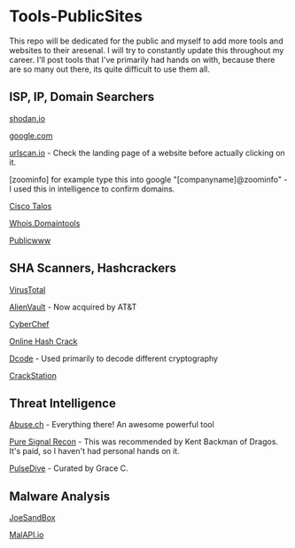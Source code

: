 # Tools-PublicSites

This repo will be dedicated for the public and myself to add more tools and websites to their aresenal. I will try to constantly update this throughout my career. I'll post tools that I've primarily had hands on with, because there are so many out there, its quite difficult to use them all.

## ISP, IP, Domain Searchers

[shodan.io](https://www.shodan.io/)

[google.com](https://www.google.com)

[urlscan.io](https://urlscan.io/) - Check the landing page of a website before actually clicking on it.

[zoominfo] for example type this into google "[companyname]@zoominfo" - I used this in intelligence to confirm domains.

[Cisco Talos](https://talosintelligence.com/)

[Whois.Domaintools](https://whois.domaintools.com/)

[Publicwww](https://publicwww.com/)

## SHA Scanners, Hashcrackers

[VirusTotal](https://www.virustotal.com/gui/home/upload)

[AlienVault](https://otx.alienvault.com/browse/global/pulses?include_inactive=0&sort=-modified&page=1&limit=10) - Now acquired by AT&T

[CyberChef](https://gchq.github.io/CyberChef/)

[Online Hash Crack](https://www.onlinehashcrack.com/hash-identification.php)

[Dcode](https://www.dcode.fr/) - Used primarily to decode different cryptography

[CrackStation](https://crackstation.net/)

## Threat Intelligence

[Abuse.ch](https://abuse.ch/) - Everything there! An awesome powerful tool

[Pure Signal Recon](https://www.team-cymru.com/advanced-persistent-threat-reconnaissance) - This was recommended by Kent Backman of Dragos. It's paid, so I haven't had personal hands on it.

[PulseDive](https://pulsedive.com/) - Curated by Grace C.


## Malware Analysis

[JoeSandBox](https://www.joesandbox.com/#windows)

[MalAPI.io](https://malapi.io/)











